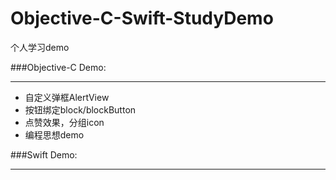 # Objective-C-Swift-StudyDemo
个人学习demo

###Objective-C Demo:
**************************
 * 自定义弹框AlertView
 * 按钮绑定block/blockButton
 * 点赞效果，分组icon
 * 编程思想demo


###Swift Demo:
**************************